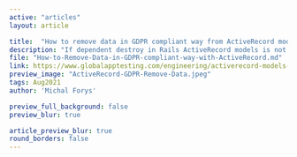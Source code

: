 ```yaml
---
active: "articles"
layout: article

title:  "How to remove data in GDPR compliant way from ActiveRecord models"
description: "If dependent destroy in Rails ActiveRecord models is not working out for you, but you still need to ensure GDPR compliance and actually remove the data."
file: "How-to-Remove-Data-in-GDPR-compliant-way-with-ActiveRecord.md"
link: https://www.globalapptesting.com/engineering/activerecord-models-how-to-remove-data-in-gdpr-compliant-way
preview_image: "ActiveRecord-GDPR-Remove-Data.jpeg"
tags: Aug2021
author: 'Michal Forys'

preview_full_background: false
preview_blur: true

article_preview_blur: true
round_borders: false
---
```

